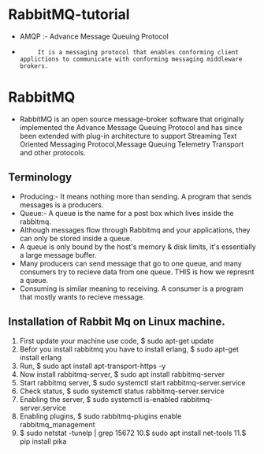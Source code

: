# RabbitMQ-tutorial
-  AMQP :- Advance Message Queuing Protocol
-          It is a messaging protocol that enables conforming client applictions to communicate with conforming messaging middleware brokers.
# RabbitMQ
- RabbitMQ is an open source message-broker software that originally implemented the Advance Message Queuing Protocol and has since been extended with plug-in architecture to support Streaming Text Oriented Messaging Protocol,Message Queuing Telemetry Transport and other protocols.
## Terminology
- Producing:- It means nothing more than sending. A program that sends messages is a producers.
- Queue:- A queue is the name for a post box which lives inside the rabbitmq.
-  Although messages flow through Rabbitmq and your applications, they can only be stored inside a queue. 
-  A queue is only bound by the host's memory & disk limits, it's essentially a large message buffer.
- Many producers can send message that go to one queue, and many consumers try to recieve data from one queue. THIS is how we represnt a queue.
-  Consuming is similar meaning to receiving. A consumer is a program that mostly wants to recieve message.
## Installation of Rabbit Mq on Linux machine.
1. First update your machine use code, $ sudo apt-get update
2. Befor you install rabbitmq you have to install erlang, $ sudo apt-get install erlang
3. Run, $ sudo apt install apt-transport-https -y
4. Now install rabbitmq-server, $ sudo apt install rabbitmq-server
5. Start rabbitmq server, $ sudo systemctl start rabbitmq-server.service
6. Check status, $ sudo systemctl status rabbitmq-server.service
7. Enabling the server, $  sudo systemctl is-enabled rabbitmq-server.service
8. Enabling plugins, $ sudo rabbitmq-plugins enable rabbitmq_management
9. $ sudo netstat -tunelp | grep 15672
10.$ sudo apt install net-tools
11.$ pip install pika 








